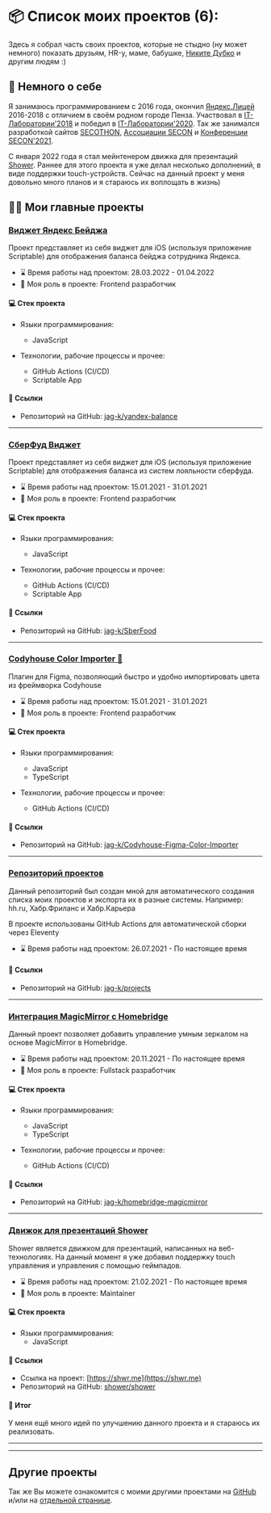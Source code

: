 
# 📦 Список моих проектов (6):

[//]: # ([English Version]&#40;/README.en.md&#41;)

Здесь я собрал часть своих проектов, которые не стыдно (ну может немного) показать друзьям, HR-у, маме,
бабушке, [Никите Дубко](https://github.com/MeFoDy) и другим людям :)

## 🧑 Немного о себе

Я занимаюсь программированием с 2016 года, окончил [Яндекс.Лицей](https://yandexlyceum.ru/) 2016-2018 с отличием
в своём родном городе Пенза. Участвовал в [IT-Лаборатории'2018](https://vk.com/wall-94462582_720) и победил в
[IT-Лаборатории'2020](https://secon.ru/news/161). Так же занимался разработкой сайтов
[SECOTHON](https://secothon.secon.ru), [Ассоциации SECON](https://secon.ru) и
[Конференции SECON'2021](https://2021.secon.ru).

С января 2022 года я стал мейнтенером движка для презентаций [Shower](https://shwr.me). Раннее для этого проекта я уже
делал несколько дополнений, в виде поддержки touch-устройств. Сейчас на данный проект у меня довольно много планов и я
стараюсь их воплощать в жизнь)

## 🧑‍💻 Мои главные проекты


### [Виджет Яндекс Бейджа](https://github.com/jag-k/yandex-balance)

Проект представляет из себя виджет для iOS (используя приложение Scriptable) для отображения баланса бейджа 
сотрудника Яндекса.

- ⌛️ Время работы над проектом: 28.03.2022 - 01.04.2022
- 🙋 Моя роль в проекте: Frontend разработчик

#### 💻 Стек проекта

- Языки программирования:
  - JavaScript
  
- Технологии, рабочие процессы и прочее:
  - GitHub Actions (CI/CD)
  - Scriptable App
  
#### 🔗 Ссылки

- Репозиторий на GitHub: [jag-k/yandex-balance](https://github.com/jag-k/yandex-balance)


----------------------------------------------------------------

### [СберФуд Виджет](https://github.com/jag-k/SberFood)

Проект представляет из себя виджет для iOS (используя приложение Scriptable) для отображения баланса 
из систем лояльности сберфуда.

- ⌛️ Время работы над проектом: 15.01.2021 - 31.01.2021
- 🙋 Моя роль в проекте: Frontend разработчик

#### 💻 Стек проекта

- Языки программирования:
  - JavaScript
  
- Технологии, рабочие процессы и прочее:
  - GitHub Actions (CI/CD)
  - Scriptable App
  
#### 🔗 Ссылки

- Репозиторий на GitHub: [jag-k/SberFood](https://github.com/jag-k/SberFood)


----------------------------------------------------------------

### [Codyhouse Color Importer 🎨](https://github.com/jag-k/Codyhouse-Figma-Color-Importer)

Плагин для Figma, позволяющий быстро и удобно импортировать цвета из фреймворка Codyhouse

- ⌛️ Время работы над проектом: 15.01.2021 - 31.01.2021
- 🙋 Моя роль в проекте: Frontend разработчик

#### 💻 Стек проекта

- Языки программирования:
  - JavaScript
  - TypeScript
  
- Технологии, рабочие процессы и прочее:
  - GitHub Actions (CI/CD)
  
#### 🔗 Ссылки

- Репозиторий на GitHub: [jag-k/Codyhouse-Figma-Color-Importer](https://github.com/jag-k/Codyhouse-Figma-Color-Importer)


----------------------------------------------------------------

### [Репозиторий проектов](https://github.com/jag-k/projects)

Данный репозиторий был создан мной для автоматического создания списка моих проектов и экспорта их в разные системы. 
Например: hh.ru, Хабр.Фриланс и Хабр.Карьера

В проекте использованы GitHub Actions для автоматической сборки через Eleventy

- ⌛️ Время работы над проектом: 26.07.2021 - По настоящее время


#### 🔗 Ссылки

- Репозиторий на GitHub: [jag-k/projects](https://github.com/jag-k/projects)


----------------------------------------------------------------

### [Интеграция MagicMirror с Homebridge](https://github.com/jag-k/homebridge-magicmirror)

Данный проект позволяет добавить управление умным зеркалом на основе MagicMirror в Homebridge.

- ⌛️ Время работы над проектом: 20.11.2021 - По настоящее время
- 🙋 Моя роль в проекте: Fullstack разработчик

#### 💻 Стек проекта

- Языки программирования:
  - JavaScript
  - TypeScript
  
- Технологии, рабочие процессы и прочее:
  - GitHub Actions (CI/CD)
  
#### 🔗 Ссылки

- Репозиторий на GitHub: [jag-k/homebridge-magicmirror](https://github.com/jag-k/homebridge-magicmirror)


----------------------------------------------------------------

### [Движок для презентаций Shower](https://shwr.me)

Shower является движком для презентаций, написанных на веб-технологиях. 
На данный момент я уже добавил поддержку touch управления и управления с помощью геймпадов.

- ⌛️ Время работы над проектом: 21.02.2021 - По настоящее время
- 🙋 Моя роль в проекте: Maintainer

#### 💻 Стек проекта

- Языки программирования:
  - JavaScript
  
#### 🔗 Ссылки

- Ссылка на проект: [https://shwr.me](https://shwr.me)
- Репозиторий на GitHub: [shower/shower](https://github.com/shower/shower)

#### 📝 Итог

У меня ещё много идей по улучшению данного проекта и я стараюсь их реализовать.


----------------------------------------------------------------


---

## Другие проекты

Так же Вы можете ознакомится с моими другими проектами на [GitHub](https://github.com/jag-k?tab=repositories) и/или
на [отдельной странице](/other.md). 

